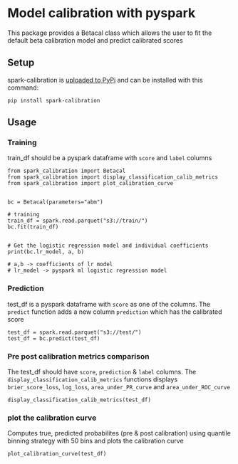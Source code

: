 # Model calibration with pyspark

This package provides a Betacal class which allows the user to fit the default beta calibration model and predict calibrated scores


## Setup

spark-calibration is [uploaded to PyPi](https://pypi.org/project/spark-calibration/) and can be installed with this command:

```
pip install spark-calibration
```

## Usage

### Training

train_df should be a pyspark dataframe with `score` and `label` columns

```
from spark_calibration import Betacal
from spark_calibration import display_classification_calib_metrics
from spark_calibration import plot_calibration_curve


bc = Betacal(parameters="abm")

# training
train_df = spark.read.parquet("s3://train/")
bc.fit(train_df)


# Get the logistic regression model and individual coefficients
print(bc.lr_model, a, b)

# a,b -> coefficients of lr model
# lr_model -> pyspark ml logistic regression model
```


### Prediction

test_df is a pyspark dataframe with `score` as one of the columns. The `predict` function adds a new column `prediction` which has the calibrated score

```
test_df = spark.read.parquet("s3://test/")
test_df = bc.predict(test_df)
```


### Pre post calibration metrics comparison

The test_df should have `score`, `prediction` & `label` columns. 
The `display_classification_calib_metrics` functions displays `brier_score_loss`, `log_loss`, `area_under_PR_curve` and `area_under_ROC_curve`
```
display_classification_calib_metrics(test_df)
```


### plot the calibration curve

Computes true, predicted probabilites (pre & post calibration) using quantile binning strategy with 50 bins and plots the calibration curve

```
plot_calibration_curve(test_df)
```